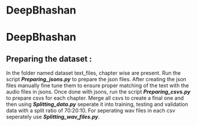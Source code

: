 # DeepBhashan
# DeepBhashan



## Preparing the dataset : 

In the folder named dataset text_files, chapter wise are present. Run the script ***Preparing_jsons.py*** to prepare the json files. After creating the json files manually fine tune them to ensure proper matching of the text with the audio files in jsons. Once done with jsons, run the script ***Preparing_csvs.py*** to prepare csvs for each chapter. Merge all csvs to create a final one and then using ***Splitting_data.py*** seperate it into training, testing and validation data with a split ratio of 70:20:10. For seperating wav files in each csv seperately use ***Splitting_wav_files.py***.
